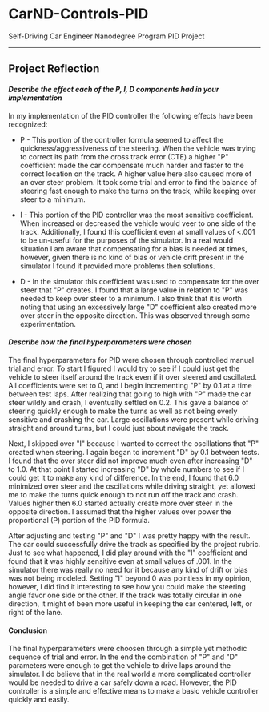 # CarND-Controls-PID

Self-Driving Car Engineer Nanodegree Program PID Project

---

## Project Reflection

#### *Describe the effect each of the P, I, D components had in your implementation*

In my implementation of the PID controller the following effects have been recognized:

* P - This portion of the controller formula seemed to affect the quickness/aggressiveness of the steering. When the vehicle was trying to correct its path from the cross track error (CTE) a higher "P" coefficient made the car compensate much harder and faster to the correct location on the track. A higher value here also caused more of an over steer problem. It took some trial and error to find the balance of steering fast enough to make the turns on the track, while keeping over steer to a minimum.

* I - This portion of the PID controller was the most sensitive coefficient. When increased or decreased the vehicle would veer to one side of the track. Additionally, I found this coefficient even at small values of <.001 to be un-useful for the purposes of the simulator. In a real would situation I am aware that compensating for a bias is needed at times, however, given there is no kind of bias or vehicle drift present in the simulator I found it provided more problems then solutions.

* D - In the simulator this coefficient was used to compensate for the over steer that "P" creates. I found that a large value in relation to "P" was needed to keep over steer to a minimum. I also think that it is worth noting that using an excessively large "D" coefficient also created more over steer in the opposite direction. This was observed through some experimentation.

#### *Describe how the final hyperparameters were chosen*

The final hyperparameters for PID were chosen through controlled manual trial and error. To start I figured I would try to see if I could just get the vehicle to steer itself around the track even if it over steered and oscillated. All coefficients were set to 0, and I begin incrementing "P" by 0.1 at a time between test laps. After realizing that going to high with "P" made the car steer wildly and crash, I eventually settled on 0.2. This gave a balance of steering quickly enough to make the turns as well as not being overly sensitive and crashing the car. Large oscillations were present while driving straight and around turns, but I could just about navigate the track.

Next, I skipped over "I" because I wanted to correct the oscillations that "P" created when steering. I again began to increment "D" by 0.1 between tests. I found that the over steer did not improve much even after increasing "D" to 1.0. At that point I started increasing "D" by whole numbers to see if I could get it to make any kind of difference. In the end, I found that 6.0 minimized over steer and the oscillations while driving straight, yet allowed me to make the turns quick enough to not run off the track and crash. Values higher then 6.0 started actually create more over steer in the opposite direction. I assumed that the higher values over power the proportional (P) portion of the PID formula.

After adjusting and testing "P" and "D" I was pretty happy with the result. The car could successfully drive the track as specified by the project rubric. Just to see what happened, I did play around with the "I" coefficient and found that it was highly sensitive even at small values of .001. In the simulator there was really no need for it because any kind of drift or bias was not being modeled. Setting "I" beyond 0 was pointless in my opinion, however, I did find it interesting to see how you could make the steering angle favor one side or the other. If the track was totally circular in one direction, it might of been more useful in keeping the car centered, left, or right of the lane.

#### Conclusion

The final hyperparameters were choosen through a simple yet methodic sequence of trial and error. In the end the combination of "P" and "D" parameters were enough to get the vehicle to drive laps around the simulator. I do believe that in the real world a more complicated controller would be needed to drive a car safely down a road. However, the PID controller is a simple and effective means to make a basic vehicle controller quickly and easily.